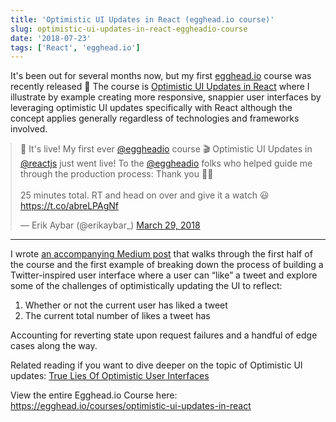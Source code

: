 ```yaml
---
title: 'Optimistic UI Updates in React (egghead.io course)'
slug: optimistic-ui-updates-in-react-eggheadio-course
date: '2018-07-23'
tags: ['React', 'egghead.io']
---
```


It's been out for several months now, but my first [egghead.io](https://egghead.io/) course was recently released 🎉 The course is [Optimistic UI Updates in React](https://egghead.io/courses/optimistic-ui-updates-in-react) where I illustrate by example creating more responsive, snappier user interfaces by leveraging optimistic UI updates specifically with React although the concept applies generally regardless of technologies and frameworks involved.

<style>
.twitter-tweet {
  margin: 0 auto;
}
</style>
<blockquote class="twitter-tweet" data-lang="en"><p lang="en" dir="ltr">🎉 It&#39;s live! My first ever <a href="https://twitter.com/eggheadio?ref_src=twsrc%5Etfw">@eggheadio</a> course 🎬 Optimistic UI Updates in <a href="https://twitter.com/reactjs?ref_src=twsrc%5Etfw">@reactjs</a> just went live! To the <a href="https://twitter.com/eggheadio?ref_src=twsrc%5Etfw">@eggheadio</a> folks who helped guide me through the production process: Thank you 🙏🏼<br><br>25 minutes total. RT and head on over and give it a watch 😃<a href="https://t.co/abreLPAgNf">https://t.co/abreLPAgNf</a></p>&mdash; Erik Aybar (@erikaybar_) <a href="https://twitter.com/erikaybar_/status/979410572545544192?ref_src=twsrc%5Etfw">March 29, 2018</a></blockquote>
<script async src="https://platform.twitter.com/widgets.js" charset="utf-8"></script>

---

I wrote [an accompanying Medium post](https://medium.com/@_erikaybar/optimistic-ui-updates-in-react-9e139ffa2e45) that walks through the first half of the course and the first example of breaking down the process of building a Twitter-inspired user interface where a user can “like” a tweet and explore some of the challenges of optimistically updating the UI to reflect:

1. Whether or not the current user has liked a tweet
2. The current total number of likes a tweet has

Accounting for reverting state upon request failures and a handful of edge cases along the way.

Related reading if you want to dive deeper on the topic of Optimistic UI updates: [True Lies Of Optimistic User Interfaces](https://www.smashingmagazine.com/2016/11/true-lies-of-optimistic-user-interfaces/)

View the entire Egghead.io Course here: https://egghead.io/courses/optimistic-ui-updates-in-react
